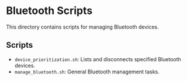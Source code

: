 # Bluetooth Scripts

This directory contains scripts for managing Bluetooth devices.

## Scripts

- `device_prioritization.sh`: Lists and disconnects specified Bluetooth devices.
- `manage_bluetooth.sh`: General Bluetooth management tasks.
